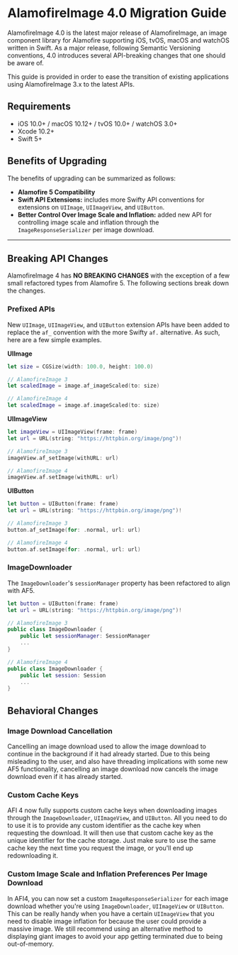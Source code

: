 # AlamofireImage 4.0 Migration Guide

AlamofireImage 4.0 is the latest major release of AlamofireImage, an image component library for Alamofire supporting iOS, tvOS, macOS and watchOS written in Swift. As a major release, following Semantic Versioning conventions, 4.0 introduces several API-breaking changes that one should be aware of.

This guide is provided in order to ease the transition of existing applications using AlamofireImage 3.x to the latest APIs.

## Requirements

- iOS 10.0+ / macOS 10.12+ / tvOS 10.0+ / watchOS 3.0+
- Xcode 10.2+
- Swift 5+

## Benefits of Upgrading

The benefits of upgrading can be summarized as follows:

- **Alamofire 5 Compatibility**
- **Swift API Extensions:** includes more Swifty API conventions for extensions on `UIImage`, `UIImageView`, and `UIButton`.
- **Better Control Over Image Scale and Inflation:** added new API for controlling image scale and inflation through the `ImageResponseSerializer` per image download.

---

## Breaking API Changes

AlamofireImage 4 has **NO BREAKING CHANGES** with the exception of a few small refactored types from Alamofire 5. The following sections break down the changes.

### Prefixed APIs

New `UIImage`, `UIImageView`, and `UIButton` extension APIs have been added to replace the `af_` convention with the more Swifty `af.` alternative. As such, here are a few simple examples.

**UIImage**

```swift
let size = CGSize(width: 100.0, height: 100.0)

// AlamofireImage 3
let scaledImage = image.af_imageScaled(to: size)

// AlamofireImage 4
let scaledImage = image.af.imageScaled(to: size)
```

**UIImageView**

```swift
let imageView = UIImageView(frame: frame)
let url = URL(string: "https://httpbin.org/image/png")!

// AlamofireImage 3
imageView.af_setImage(withURL: url)

// AlamofireImage 4
imageView.af.setImage(withURL: url)
```

**UIButton**

```swift
let button = UIButton(frame: frame)
let url = URL(string: "https://httpbin.org/image/png")!

// AlamofireImage 3
button.af_setImage(for: .normal, url: url)

// AlamofireImage 4
button.af.setImage(for: .normal, url: url)
```

### ImageDownloader

The `ImageDownloader`'s `sessionManager` property has been refactored to align with AF5. 

```swift
let button = UIButton(frame: frame)
let url = URL(string: "https://httpbin.org/image/png")!

// AlamofireImage 3
public class ImageDownloader {
    public let sessionManager: SessionManager
    ...
}

// AlamofireImage 4
public class ImageDownloader {
    public let session: Session
    ...
}
```

## Behavioral Changes

### Image Download Cancellation

Cancelling an image download used to allow the image download to continue in the background if it had already started.
Due to this being misleading to the user, and also have threading implications with some new AF5 functionality, cancelling an image download now cancels the image download even if it has already started.

### Custom Cache Keys

AFI 4 now fully supports custom cache keys when downloading images through the `ImageDownloader`, `UIImageView`, and `UIButton`. All you need to do to use it is to provide any custom identifier as the cache key when requesting the download. It will then use that custom cache key as the unique identifier for the cache storage. Just make sure to use the same cache key the next time you request the image, or you'll end up redownloading it.

### Custom Image Scale and Inflation Preferences Per Image Download

In AFI4, you can now set a custom `ImageResponseSerializer` for each image download whether you're using `ImageDownloader`, `UIImageView` or `UIButton`.
This can be really handy when you have a certain `UIImageView` that you need to disable image inflation for because the user could provide a massive image.
We still recommend using an alternative method to displaying giant images to avoid your app getting terminated due to being out-of-memory.
